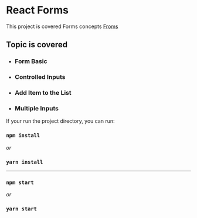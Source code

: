 # React Forms

This project is covered Forms concepts [Froms]()

## Topic is covered

- ### Form Basic

- ### Controlled Inputs

- ### Add Item to the List

- ### Multiple Inputs

If your run the project directory, you can run:

### `npm install`

_or_

### `yarn install`

---

### `npm start`

_or_

### `yarn start`
